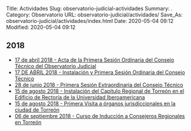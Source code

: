 Title: Actividades
Slug: observatorio-judicial-actividades
Summary: .
Category: Observatorio
URL: observatorio-judicial/actividades/
Save_As: observatorio-judicial/actividades/index.html
Date: 2020-05-04 09:12
Modified: 2020-05-04 09:12


## 2018

- [17 de abril 2018 - Acta de la Primera Sesión Ordinaria del Consejo Técnico del Observatorio Judicial](2018/2018-04-17-acta-de-la-primera-sesion-ordinaria-del-consejo-tecnico-del-observatorio-judicial/)
- [17 DE ABRIL 2018 - Instalación y Primera Sesión Ordinaria del Consejo Técnico](2018/2018-04-17-instalacion-y-primera-sesion-ordinaria-del-consejo-tecnico/)
- [28 de junio 2018 - Primera Sesión Extraordinaria del Consejo Técnico](2018/2018-06-28-primera-sesion-extraordinaria-del-consejo-tecnico/)
- [15 de agosto 2018 - Instalación del Capítulo Regional de Torreón en el Edificio de Rectoría de la Universidad Iberoamericana](2018/2018-08-15-instalacion-del-capitulo-regional-de-torreon-en-el-edificio-de-rectoria-de-la-universidad-iberoamericana/)
- [15 de agosto 2018 - Primera Visita a órganos jurisdiccionales en la ciudad de Torreón](2018/2018-08-15-primera-visita-a-organos-jurisdiccionales-en-la-ciudad-de-torreon/)
- [06 de septiembre 2018 - Curso de Inducción a Consejeros Regionales en Torreón](2018/2018-09-06-curso-de-induccion-a-consejeros-regionales-en-torreon/)



